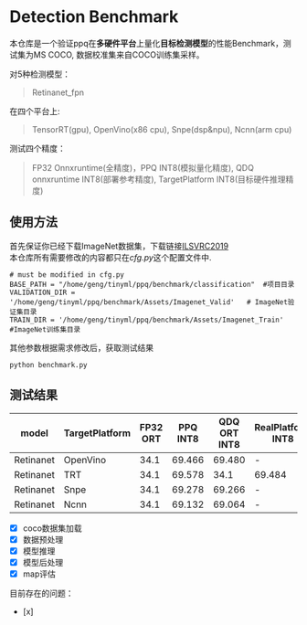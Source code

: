 # Detection Benchmark
本仓库是一个验证ppq在**多硬件平台**上量化**目标检测模型**的性能Benchmark，测试集为MS COCO, 数据校准集来自COCO训练集采样。

对5种检测模型：
> Retinanet_fpn

在四个平台上:
> TensorRT(gpu), OpenVino(x86 cpu), Snpe(dsp&npu), Ncnn(arm cpu)

测试四个精度：
> FP32 Onnxruntime(全精度)，PPQ INT8(模拟量化精度), QDQ onnxruntime INT8(部署参考精度), TargetPlatform INT8(目标硬件推理精度) 

## 使用方法
首先保证你已经下载ImageNet数据集，下载链接[ILSVRC2019](https://www.kaggle.com/competitions/imagenet-object-localization-challenge/data)  
本仓库所有需要修改的内容都只在*cfg.py*这个配置文件中.
```python3
# must be modified in cfg.py
BASE_PATH = "/home/geng/tinyml/ppq/benchmark/classification"  #项目目录
VALIDATION_DIR = '/home/geng/tinyml/ppq/benchmark/Assets/Imagenet_Valid'   # ImageNet验证集目录
TRAIN_DIR = '/home/geng/tinyml/ppq/benchmark/Assets/Imagenet_Train' #ImageNet训练集目录   
```
其他参数根据需求修改后，获取测试结果
```python3
python benchmark.py
```

## 测试结果
|model|TargetPlatform|FP32 ORT|PPQ INT8|QDQ ORT INT8|RealPlatform INT8|
|----|----|----|----|----|----|
|Retinanet|OpenVino|34.1|69.466|69.480|-|
|Retinanet|TRT|34.1|69.578|34.1|69.484|
|Retinanet|Snpe|34.1|69.278|69.266|-|
|Retinanet|Ncnn|34.1|69.132|69.064|-|



- [x] coco数据集加载
- [x] 数据预处理
- [x] 模型推理
- [x] 模型后处理
- [x] map评估

目前存在的问题：
- [x] 